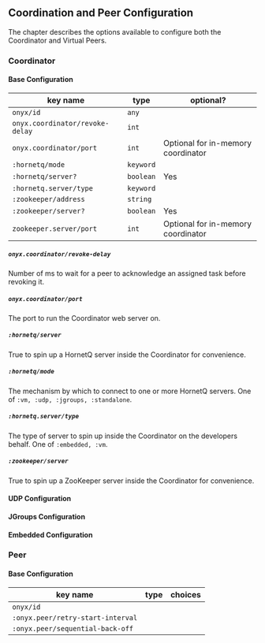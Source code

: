 ## Coordination and Peer Configuration

The chapter describes the options available to configure both the Coordinator and Virtual Peers.

### Coordinator

#### Base Configuration

| key name                      | type       | optional?
|-------------------------------|------------|-----------------------------------|
|`onyx/id`                      |  `any`     |                                   |
|`onyx.coordinator/revoke-delay`|  `int`     |                                   |
|`onyx.coordinator/port`        |  `int`     | Optional for in-memory coordinator|
|`:hornetq/mode`                |  `keyword` |                                   |
|`:hornetq/server?`             |  `boolean` | Yes                               |
|`:hornetq.server/type`         |  `keyword` |                                   |
|`:zookeeper/address`           |  `string`  |                                   |
|`:zookeeper/server?`           |  `boolean` | Yes                               |
|`zookeeper.server/port`        |  `int`     | Optional for in-memory coordinator|

##### `onyx.coordinator/revoke-delay`

Number of ms to wait for a peer to acknowledge an assigned task before revoking it.

##### `onyx.coordinator/port`

The port to run the Coordinator web server on.

##### `:hornetq/server`

True to spin up a HornetQ server inside the Coordinator for convenience.

##### `:hornetq/mode`

The mechanism by which to connect to one or more HornetQ servers. One of `:vm, :udp, :jgroups, :standalone`.

##### `:hornetq.server/type`

The type of server to spin up inside the Coordinator on the developers behalf. One of `:embedded, :vm`.

##### `:zookeeper/server`

True to spin up a ZooKeeper server inside the Coordinator for convenience.

#### UDP Configuration

#### JGroups Configuration

#### Embedded Configuration


### Peer

#### Base Configuration

| key name          | type       | choices
|-------------------|------------|----------
|`onyx/id`
|`:onyx.peer/retry-start-interval`
|`:onyx.peer/sequential-back-off`

